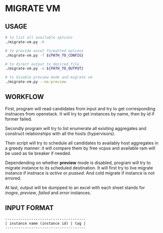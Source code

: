 # MIGRATE VM

## USAGE

```bash
# to list all available options
./migrate-vm.py -h

# to provide excel formatted options
./migrate-vm.py -f ${PATH_TO_CONFIG}

# to direct output to desired file
./migrate-vm.py -o ${PATH_TO_OUTPUT}

# to disable preview mode and migrate vm
./migrate-vm.py --no-preview
```

## WORKFLOW

First, program will read candidates from input and try to get corresponding instnaces from openstack. It will try to get instances by name, then by id if former failed.

Secondly program will try to list enumerate all existing aggregates and construct relationships with all the hosts (hypervisors).

Then script will try to schedule all candidates to availably host aggregates in a greedy manner: it will compare them by free vcpus and available ram will be used as tie breaker if needed.

Dependending on whether **preview** mode is disabled, program will try to migrate instance to its scheduled destination. It will first try to live migrate instance if instnace is *active* or *puased*. And cold migrate if instance is not errored.

At last, output will be dumpped to an excel with each sheet stands for *inogre*, *preview*, *failed* and *error* instances.

## INPUT FORMAT

```raw
-------------------------------------
| instance name (instance id) | tag |
-------------------------------------
```


